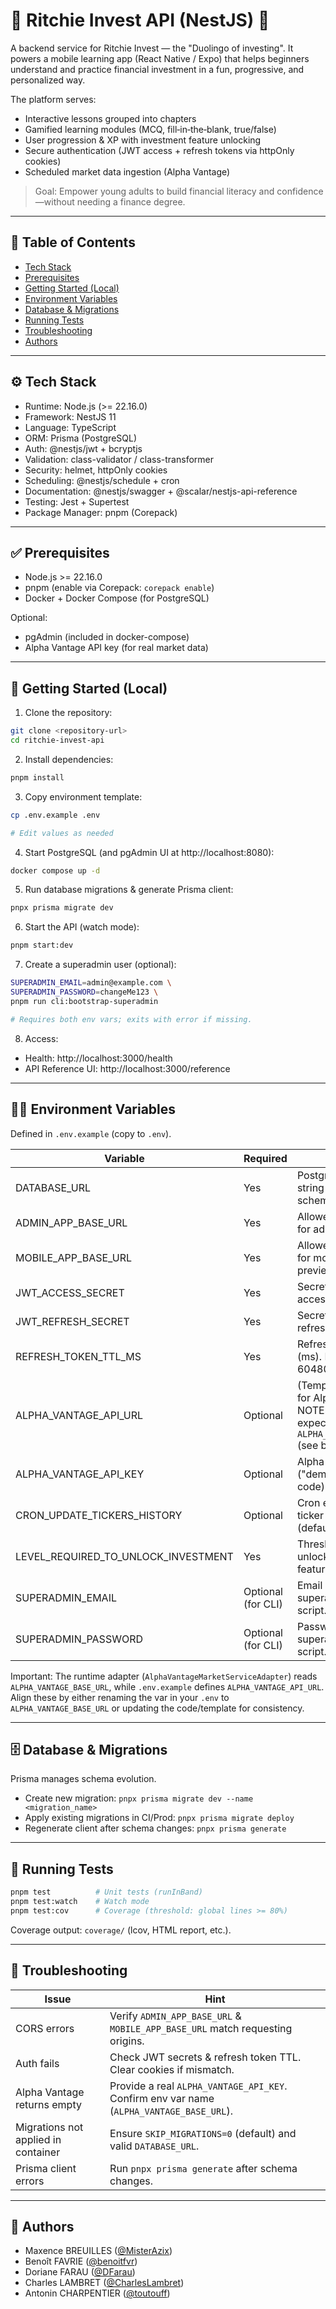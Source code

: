 # 💸 Ritchie Invest API (NestJS) 💸

A backend service for Ritchie Invest — the "Duolingo of investing". It powers a mobile learning app (React Native /
Expo) that helps beginners understand and practice financial investment in a fun, progressive, and personalized way.

The platform serves:

- Interactive lessons grouped into chapters
- Gamified learning modules (MCQ, fill‑in‑the‑blank, true/false)
- User progression & XP with investment feature unlocking
- Secure authentication (JWT access + refresh tokens via httpOnly cookies)
- Scheduled market data ingestion (Alpha Vantage)

> Goal: Empower young adults to build financial literacy and confidence—without needing a finance degree.

---

## 🧭 Table of Contents

- [Tech Stack](#-tech-stack)
- [Prerequisites](#-prerequisites)
- [Getting Started (Local)](#-getting-started-local)
- [Environment Variables](#-environment-variables)
- [Database & Migrations](#-database--migrations)
- [Running Tests](#-running-tests)
- [Troubleshooting](#-troubleshooting)
- [Authors](#-authors)

---

## ⚙️ Tech Stack

- Runtime: Node.js (>= 22.16.0)
- Framework: NestJS 11
- Language: TypeScript
- ORM: Prisma (PostgreSQL)
- Auth: @nestjs/jwt + bcryptjs
- Validation: class-validator / class-transformer
- Security: helmet, httpOnly cookies
- Scheduling: @nestjs/schedule + cron
- Documentation: @nestjs/swagger + @scalar/nestjs-api-reference
- Testing: Jest + Supertest
- Package Manager: pnpm (Corepack)

---

## ✅ Prerequisites

- Node.js >= 22.16.0
- pnpm (enable via Corepack: `corepack enable`)
- Docker + Docker Compose (for PostgreSQL)

Optional:

- pgAdmin (included in docker-compose)
- Alpha Vantage API key (for real market data)

---

## 🚀 Getting Started (Local)

1. Clone the repository:

```bash
git clone <repository-url>
cd ritchie-invest-api
```

2. Install dependencies:

```bash
pnpm install
```

3. Copy environment template:

```bash
cp .env.example .env

# Edit values as needed
```

4. Start PostgreSQL (and pgAdmin UI at http://localhost:8080):

```bash
docker compose up -d
```

5. Run database migrations & generate Prisma client:

```bash
pnpx prisma migrate dev
```

6. Start the API (watch mode):

```bash
pnpm start:dev
```

7. Create a superadmin user (optional):

```bash
SUPERADMIN_EMAIL=admin@example.com \
SUPERADMIN_PASSWORD=changeMe123 \
pnpm run cli:bootstrap-superadmin

# Requires both env vars; exits with error if missing.
```

8. Access:

- Health: http://localhost:3000/health
- API Reference UI: http://localhost:3000/reference

---

## 🕵️‍♂️ Environment Variables

Defined in `.env.example` (copy to `.env`).

| Variable                            | Required           | Description                                                                                                   |
|-------------------------------------|--------------------|---------------------------------------------------------------------------------------------------------------|
| DATABASE_URL                        | Yes                | PostgreSQL connection string (includes schema).                                                               |
| ADMIN_APP_BASE_URL                  | Yes                | Allowed CORS origin for admin web app.                                                                        |
| MOBILE_APP_BASE_URL                 | Yes                | Allowed CORS origin for mobile (web preview/Expo).                                                            |
| JWT_ACCESS_SECRET                   | Yes                | Secret for signing access tokens.                                                                             |
| JWT_REFRESH_SECRET                  | Yes                | Secret for signing refresh tokens.                                                                            |
| REFRESH_TOKEN_TTL_MS                | Yes                | Refresh token validity (ms). Default in code: 604800000 (7 days).                                             |
| ALPHA_VANTAGE_API_URL               | Optional           | (Template) Base URL for Alpha Vantage API. NOTE: Code currently expects `ALPHA_VANTAGE_BASE_URL` (see below). |
| ALPHA_VANTAGE_API_KEY               | Optional           | Alpha Vantage API key ("demo" fallback in code).                                                              |
| CRON_UPDATE_TICKERS_HISTORY         | Optional           | Cron expression for ticker history job (default: `0 05 * * *`).                                               |
| LEVEL_REQUIRED_TO_UNLOCK_INVESTMENT | Yes                | Threshold level to unlock investment features.                                                                |
| SUPERADMIN_EMAIL                    | Optional (for CLI) | Email used by superadmin bootstrap script.                                                                    |
| SUPERADMIN_PASSWORD                 | Optional (for CLI) | Password used by superadmin bootstrap script.                                                                 |

Important: The runtime adapter (`AlphaVantageMarketServiceAdapter`) reads `ALPHA_VANTAGE_BASE_URL`, while `.env.example`
defines `ALPHA_VANTAGE_API_URL`. Align these by either renaming the var in your `.env` to `ALPHA_VANTAGE_BASE_URL` or
updating the code/template for consistency.

---

## 🗄️ Database & Migrations

Prisma manages schema evolution.

- Create new migration: `pnpx prisma migrate dev --name <migration_name>`
- Apply existing migrations in CI/Prod: `pnpx prisma migrate deploy`
- Regenerate client after schema changes: `pnpx prisma generate`

---

## 🧪 Running Tests

```bash
pnpm test          # Unit tests (runInBand)
pnpm test:watch    # Watch mode
pnpm test:cov      # Coverage (threshold: global lines >= 80%)
```

Coverage output: `coverage/` (lcov, HTML report, etc.).

---

## 🐛 Troubleshooting

| Issue                               | Hint                                                                                     |
|-------------------------------------|------------------------------------------------------------------------------------------|
| CORS errors                         | Verify `ADMIN_APP_BASE_URL` & `MOBILE_APP_BASE_URL` match requesting origins.            |
| Auth fails                          | Check JWT secrets & refresh token TTL. Clear cookies if mismatch.                        |
| Alpha Vantage returns empty         | Provide a real `ALPHA_VANTAGE_API_KEY`. Confirm env var name (`ALPHA_VANTAGE_BASE_URL`). |
| Migrations not applied in container | Ensure `SKIP_MIGRATIONS=0` (default) and valid `DATABASE_URL`.                           |
| Prisma client errors                | Run `pnpx prisma generate` after schema changes.                                         |

---

## 👤️ Authors

- Maxence BREUILLES ([@MisterAzix](https://github.com/MisterAzix))<br />
- Benoît FAVRIE ([@benoitfvr](https://github.com/benoitfvr))<br />
- Doriane FARAU ([@DFarau](https://github.com/DFarau))<br />
- Charles LAMBRET ([@CharlesLambret](https://github.com/CharlesLambret))<br />
- Antonin CHARPENTIER ([@toutouff](https://github.com/toutouff))